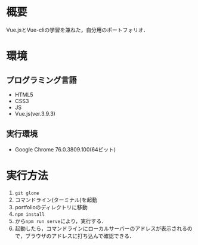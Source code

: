 # 概要 
Vue.jsとVue-cliの学習を兼ねた，自分用のポートフォリオ．

# 環境
## プログラミング言語
- HTML5
- CSS3
- JS
- Vue.js(ver.3.9.3) 

## 実行環境
- Google Chrome 76.0.3809.100(64ビット)

# 実行方法
1. `git glone`
1. コマンドライン(ターミナル)を起動
1. portfolioのディレクトリに移動
1. `npm install`
1. から`npm run serve`により，実行する．  
1. 起動したら，コマンドラインにローカルサーバーのアドレスが表示されるので，ブラウザのアドレスに打ち込んで確認できる．
